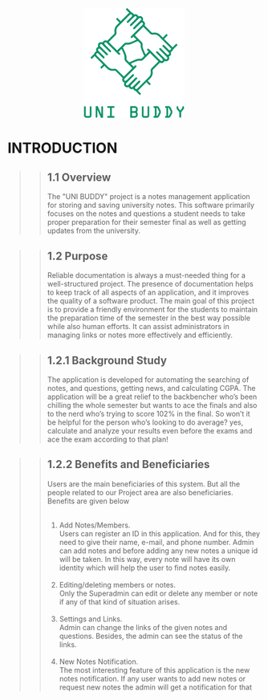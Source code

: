 <p align="center" width="100%">
<img src="Logo/transparent.png" alt="Logo" width="200"/>
</p>

# INTRODUCTION

> > ## 1.1 Overview <br>
> >
> > The "UNI BUDDY" project is a notes management application for storing and saving university notes. This software primarily focuses on the notes and questions a student needs to take proper preparation for their semester final as well as getting updates from the university.

> > ## 1.2 Purpose<br>
> >
> > Reliable documentation is always a must-needed thing for a well-structured project. The presence of documentation helps to keep track of all aspects of an application, and it improves the quality of a software product.
> > The main goal of this project is to provide a friendly environment for the students to maintain the preparation time of the semester in the best way possible while also human efforts. It can assist administrators in managing links or notes more effectively and efficiently.

> > ## 1.2.1 Background Study<br>
> >
> > The application is developed for automating the searching of notes, and questions, getting news, and calculating CGPA. The application will be a great relief to the backbencher who’s been chilling the whole semester but wants to ace the finals and also to the nerd who’s trying to score 102% in the final. So won’t it be helpful for the person who’s looking to do average? yes, calculate and analyze your results even before the exams and ace the exam according to that plan!

> > ## 1.2.2 Benefits and Beneficiaries<br>
> >
> > Users are the main beneficiaries of this system. But all the people related to our Project area are also beneficiaries. Benefits are given below<br><br>
> > 1. Add Notes/Members.<br>
> > Users can register an ID in this application. And for this, they need to give their name, e-mail, and phone number. Admin can add notes and before adding
> > any new notes a unique id will be taken. In this way, every note will have its own identity which will help the user to find notes easily.<br><br>
> > 2. Editing/deleting members or notes.<br>
> > Only the Superadmin can edit or delete any member or note if any of that kind of situation arises.<br><br>
> > 3. Settings and Links.<br>
> > Admin can change the links of the given notes and questions. Besides, the admin can see the status of the links.<br><br>
> > 4. New Notes Notification.<br>
> > The most interesting feature of this application is the new notes notification. If any user wants to add new notes or request new notes the admin will get a notification for that
